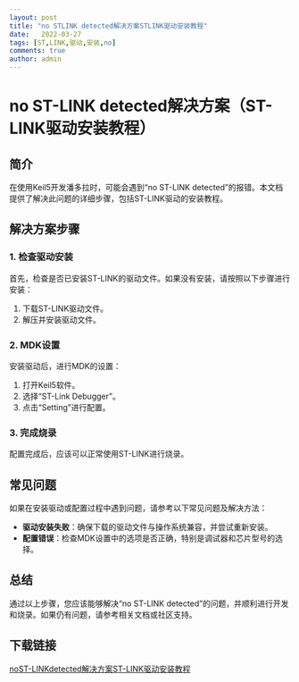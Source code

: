 ```yaml
---
layout: post
title: "no STLINK detected解决方案STLINK驱动安装教程"
date:   2022-03-27
tags: [ST,LINK,驱动,安装,no]
comments: true
author: admin
---
```

# no ST-LINK detected解决方案（ST-LINK驱动安装教程）

## 简介

在使用Keil5开发潘多拉时，可能会遇到“no ST-LINK detected”的报错。本文档提供了解决此问题的详细步骤，包括ST-LINK驱动的安装教程。

## 解决方案步骤

### 1. 检查驱动安装

首先，检查是否已安装ST-LINK的驱动文件。如果没有安装，请按照以下步骤进行安装：

1. 下载ST-LINK驱动文件。
2. 解压并安装驱动文件。

### 2. MDK设置

安装驱动后，进行MDK的设置：

1. 打开Keil5软件。
2. 选择“ST-Link Debugger”。
3. 点击“Setting”进行配置。

### 3. 完成烧录

配置完成后，应该可以正常使用ST-LINK进行烧录。

## 常见问题

如果在安装驱动或配置过程中遇到问题，请参考以下常见问题及解决方法：

- **驱动安装失败**：确保下载的驱动文件与操作系统兼容，并尝试重新安装。
- **配置错误**：检查MDK设置中的选项是否正确，特别是调试器和芯片型号的选择。

## 总结

通过以上步骤，您应该能够解决“no ST-LINK detected”的问题，并顺利进行开发和烧录。如果仍有问题，请参考相关文档或社区支持。

## 下载链接

[noST-LINKdetected解决方案ST-LINK驱动安装教程](https://pan.quark.cn/s/1b3a1cd51c17)